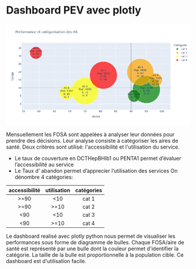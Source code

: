 # Dashboard PEV avec plotly

![Dashboard](newplot(2).png "Dashboard PEV")

Mensuellement les FOSA sont appelées à analyser leur données pour prendre des décisions. Leur analyse consiste à catégoriser les aires de santé. Deux critères sont utilisé: l'accessibilité et l'utilisation du service.
- Le taux de couverture en DCTHepBHIb1 ou PENTA1 permet d’évaluer l’accessibilité au service
- Le Taux d’ abandon permet d’apprecier l’utilisation des services
On dénombre 4 catégories:

|   accessibilité    |   utilisation    |   catégories    |       
|:-:    |:-:    |:-:    |
|   >=90    |   <10    |   cat 1    |       
|   >=90    |   >=10    |   cat 2    |       
|   <90    |    <10   |   cat 3    |       
|   <90    |    >=10   |    cat 4   |    

Le dashboard realisé avec plotly python nous permet de visualiser les performances sous forme de diagramme de bulles.
Chaque FOSA/aire de santé est représenté par une bulle dont la couleur permet d'identifier la catégorie. La taille de la bulle est proportionnelle à la population cible.
Ce dashboard est d'utilisation facile.    
